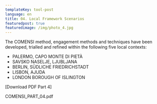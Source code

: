 ```yaml
---
templateKey: tool-post
language: en
title: 04. Local Framework Scenarios
featuredpost: true
featuredimage: /img/photo_4.jpg
---
```


The COMENSI method, engagement methods and techniques have been developed, trialled and refined within the following five local contexts<!-- end -->:

* PALERMO, CAPO MONTE DI PIETÀ
* SAVSKO NASELJE, LJUBLJANA
* BERLIN, SÜDLICHE FRIEDRICHSTADT
* LISBON, AJUDA
* LONDON BOROUGH OF ISLINGTON

[Download PDF Part 4]

COMENSI_PART_04.pdf
